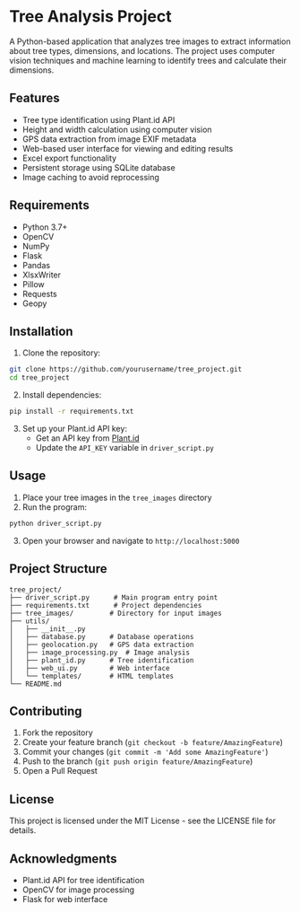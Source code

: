 # Tree Analysis Project

A Python-based application that analyzes tree images to extract information about tree types, dimensions, and locations. The project uses computer vision techniques and machine learning to identify trees and calculate their dimensions.

## Features

- Tree type identification using Plant.id API
- Height and width calculation using computer vision
- GPS data extraction from image EXIF metadata
- Web-based user interface for viewing and editing results
- Excel export functionality
- Persistent storage using SQLite database
- Image caching to avoid reprocessing

## Requirements

- Python 3.7+
- OpenCV
- NumPy
- Flask
- Pandas
- XlsxWriter
- Pillow
- Requests
- Geopy

## Installation

1. Clone the repository:
```bash
git clone https://github.com/yourusername/tree_project.git
cd tree_project
```

2. Install dependencies:
```bash
pip install -r requirements.txt
```

3. Set up your Plant.id API key:
   - Get an API key from [Plant.id](https://web.plant.id/)
   - Update the `API_KEY` variable in `driver_script.py`

## Usage

1. Place your tree images in the `tree_images` directory
2. Run the program:
```bash
python driver_script.py
```
3. Open your browser and navigate to `http://localhost:5000`

## Project Structure

```
tree_project/
├── driver_script.py      # Main program entry point
├── requirements.txt      # Project dependencies
├── tree_images/         # Directory for input images
├── utils/
│   ├── __init__.py
│   ├── database.py      # Database operations
│   ├── geolocation.py   # GPS data extraction
│   ├── image_processing.py  # Image analysis
│   ├── plant_id.py      # Tree identification
│   ├── web_ui.py        # Web interface
│   └── templates/       # HTML templates
└── README.md
```

## Contributing

1. Fork the repository
2. Create your feature branch (`git checkout -b feature/AmazingFeature`)
3. Commit your changes (`git commit -m 'Add some AmazingFeature'`)
4. Push to the branch (`git push origin feature/AmazingFeature`)
5. Open a Pull Request

## License

This project is licensed under the MIT License - see the LICENSE file for details.

## Acknowledgments

- Plant.id API for tree identification
- OpenCV for image processing
- Flask for web interface 